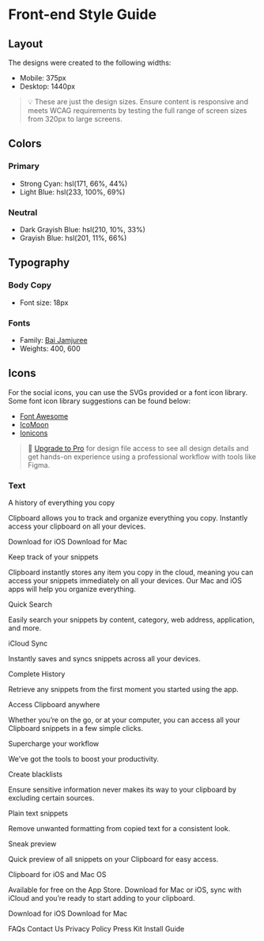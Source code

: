 # Front-end Style Guide

## Layout

The designs were created to the following widths:

- Mobile: 375px
- Desktop: 1440px

> 💡 These are just the design sizes. Ensure content is responsive and meets WCAG requirements by testing the full range of screen sizes from 320px to large screens.

## Colors

### Primary

- Strong Cyan: hsl(171, 66%, 44%)
- Light Blue: hsl(233, 100%, 69%)

### Neutral

- Dark Grayish Blue: hsl(210, 10%, 33%)
- Grayish Blue: hsl(201, 11%, 66%)

## Typography

### Body Copy

- Font size: 18px

### Fonts

- Family: [Bai Jamjuree](https://fonts.google.com/specimen/Bai+Jamjuree)
- Weights: 400, 600

## Icons

For the social icons, you can use the SVGs provided or a font icon library. Some font icon library suggestions can be found below:

- [Font Awesome](https://fontawesome.com)
- [IcoMoon](https://icomoon.io)
- [Ionicons](https://ionicons.com)

> 💎 [Upgrade to Pro](https://www.frontendmentor.io/pro?ref=style-guide) for design file access to see all design details and get hands-on experience using a professional workflow with tools like Figma.

### Text

A history of everything you copy

Clipboard allows you to track and organize everything you
copy. Instantly access your clipboard on all your devices.

Download for iOS
Download for Mac

Keep track of your snippets

Clipboard instantly stores any item you copy in the cloud,
meaning you can access your snippets immediately on all your
devices. Our Mac and iOS apps will help you organize everything.

Quick Search

Easily search your snippets by content, category, web address, application, and more.

iCloud Sync

Instantly saves and syncs snippets across all your devices.

Complete History

Retrieve any snippets from the first moment you started using the app.

Access Clipboard anywhere

Whether you’re on the go, or at your computer, you can access all your Clipboard
snippets in a few simple clicks.

Supercharge your workflow

We’ve got the tools to boost your productivity.

Create blacklists

Ensure sensitive information never makes its way to your clipboard by excluding certain sources.

Plain text snippets

Remove unwanted formatting from copied text for a consistent look.

Sneak preview

Quick preview of all snippets on your Clipboard for easy access.

Clipboard for iOS and Mac OS

Available for free on the App Store. Download for Mac or iOS, sync with iCloud
and you’re ready to start adding to your clipboard.

Download for iOS
Download for Mac

FAQs
Contact Us
Privacy Policy
Press Kit
Install Guide
